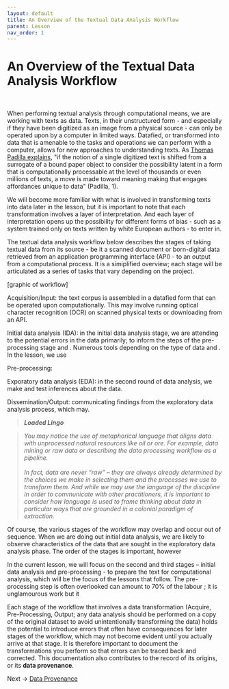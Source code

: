 ```yaml
---
layout: default
title: An Overview of the Textual Data Analysis Workflow
parent: Lesson
nav_order: 1
---
```


# An Overview of the Textual Data Analysis Workflow
<br />

When performing textual analysis through computational means, we are working with texts as data. Texts, in their unstructured form - and especially if they have been digitized as an image from a physical source - can only be operated upon by a computer in limited ways. Datafied, or transformed into data that is amenable to the tasks and operations we can perform with a computer, allows for new approaches to understanding texts. As [Thomas Padilla explains](https://labs.loc.gov/static/labs/work/reports/tpadilla_OnaCollectionsasDataImperative_final.pdf), "if the notion of a single digitized text is shifted from a surrogate of a bound paper object to consider the possibility latent in a form that is computationally processable at the level of thousands or even  millions of texts, a move is made toward meaning making that engages affordances unique to data" (Padilla, 1). 

We will become more familiar with what is involved in transforming texts into data later in the lesson, but it is important to note that each transformation involves a layer of interpretation. And each layer of interpretation opens up the possibility for different forms of bias - such as a system trained only on texts written by white European authors - to enter in.

The textual data analysis workflow below describes the stages of taking textual data from its source - be it a scanned document or born-digital data retrieved from an application programming interface (API) - to an output from a computational process. It is a simiplified overview; each stage will be articulated as a series of tasks that vary depending on the project.

\[graphic of workflow]

Acquisition/Input: the text corpus is assembled in a datafied form that can be operated upon computationally. This may involve running optical character recognition (OCR) on scanned physical texts or downloading from an API.

Initial data analysis (IDA): in the initial data analysis stage, we are attending to the potential errors in the data primarily;  to inform the steps of the pre-processing stage and . Numerous tools depending on the type of data and . In the lesson, we use 

Pre-processing:

Exporatory data analysis (EDA): in the second round of data analysis, we make and test inferences about the data.

Dissemination/Output: communicating findings from the exploratory data analysis process, which may. 

> ***Loaded Lingo***

> *You may notice the use of metaphorical language that aligns data with unprocessed natural resources like oil or ore. For example, data mining or raw data or describing the data processing workflow as a pipeline. <br /><br />
> In fact, data are never “raw” – they are always already determined by the choices we make in selecting them and the processes we use to transform them. And while we may use the language of the discipline in order to communicate with other practitioners, it is important to consider how language is used to frame thinking about data in particular ways that are grounded in a colonial paradigm of extraction.*

Of course, the various stages of the workflow may overlap and occur out of sequence. When we are doing out initial data analysis, we are likely to observe characteristics of the data that are sought in the exploratory data analysis phase. The order of the stages is important, however

In the current lesson, we will focus on the second and third stages – initial data analysis and pre-processing - to prepare the text for computational analysis, which will be the focus of the lessons that follow. The pre-processing step is often overlooked can amount to 70% of the labour ; it is unglamourous work but it 

Each stage of the workflow that involves a data transformation (Acquire, Pre-Processing, Output; any data analysis should be performed on a copy of the original dataset to avoid unintentionally transforming the data) holds the potential to introduce errors that often have consequences for later stages of the workflow, which may not become evident until you actually arrive at that stage. It is therefore important to document the transformations you perform so that errors can be traced back and corrected. This documentation also contributes to the record of its origins, or its **data provenance**.


Next -> [Data Provenance](data-provenance.html)
